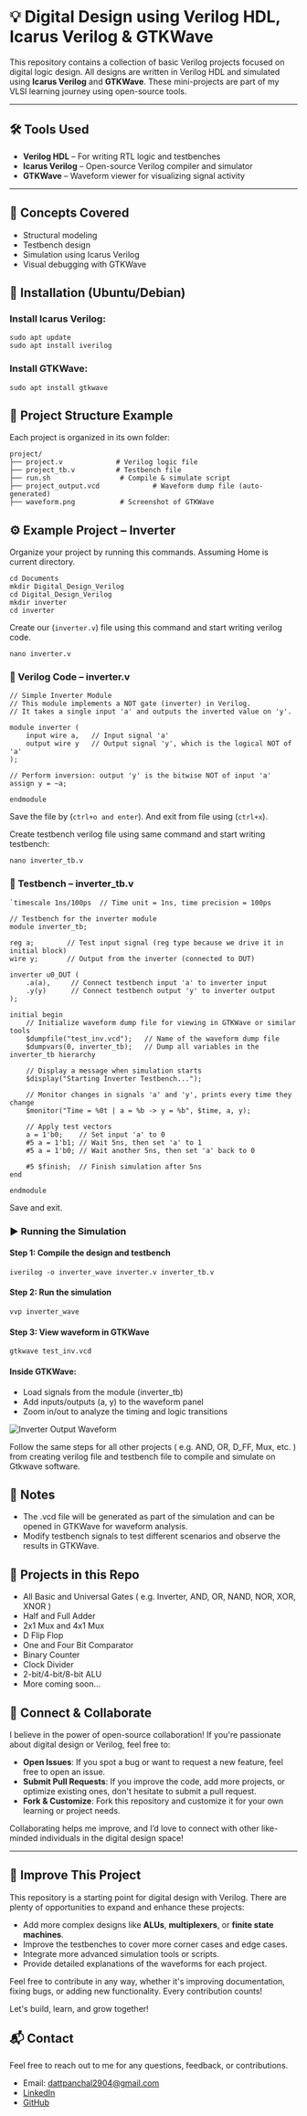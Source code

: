 # 💡 Digital Design using Verilog HDL, Icarus Verilog & GTKWave

This repository contains a collection of basic Verilog projects focused on digital logic design. All designs are written in Verilog HDL and simulated using **Icarus Verilog** and **GTKWave**. These mini-projects are part of my VLSI learning journey using open-source tools.

---

## 🛠️ Tools Used

- **Verilog HDL** – For writing RTL logic and testbenches
- **Icarus Verilog** – Open-source Verilog compiler and simulator
- **GTKWave** – Waveform viewer for visualizing signal activity

---

## 🧠 Concepts Covered
- Structural modeling
- Testbench design
- Simulation using Icarus Verilog
- Visual debugging with GTKWave

## 🔧 Installation (Ubuntu/Debian)

### Install Icarus Verilog:
```
sudo apt update
sudo apt install iverilog
```
### Install GTKWave:
```
sudo apt install gtkwave
```
## 📁 Project Structure Example
Each project is organized in its own folder:
```
project/
├── project.v             # Verilog logic file
├── project_tb.v          # Testbench file
├── run.sh                 # Compile & simulate script
├── project_output.vcd             # Waveform dump file (auto-generated)
├── waveform.png           # Screenshot of GTKWave 
```

## ⚙️ Example Project – Inverter

Organize your project by running this commands. Assuming Home is current directory. 

```
cd Documents
mkdir Digital_Design_Verilog
cd Digital_Design_Verilog
mkdir inverter
cd inverter
```
Create our (`inverter.v`) file using this command and start writing verilog code.

```
nano inverter.v
```

### 🔌 Verilog Code – inverter.v
```
// Simple Inverter Module
// This module implements a NOT gate (inverter) in Verilog.
// It takes a single input 'a' and outputs the inverted value on 'y'.

module inverter (
    input wire a,   // Input signal 'a'
    output wire y   // Output signal 'y', which is the logical NOT of 'a'
);

// Perform inversion: output 'y' is the bitwise NOT of input 'a'
assign y = ~a;

endmodule

```
Save the file by (`ctrl+o and enter`). And exit from file using (`ctrl+x`).

Create testbench verilog file using same command and start writing testbench:
```
nano inverter_tb.v
```

### 🧪 Testbench – inverter_tb.v

```
`timescale 1ns/100ps  // Time unit = 1ns, time precision = 100ps

// Testbench for the inverter module
module inverter_tb;

reg a;        // Test input signal (reg type because we drive it in initial block)
wire y;       // Output from the inverter (connected to DUT)

inverter u0_DUT (
    .a(a),     // Connect testbench input 'a' to inverter input
    .y(y)      // Connect testbench output 'y' to inverter output
);

initial begin
    // Initialize waveform dump file for viewing in GTKWave or similar tools
    $dumpfile("test_inv.vcd");   // Name of the waveform dump file
    $dumpvars(0, inverter_tb);   // Dump all variables in the inverter_tb hierarchy

    // Display a message when simulation starts
    $display("Starting Inverter Testbench...");

    // Monitor changes in signals 'a' and 'y', prints every time they change
    $monitor("Time = %0t | a = %b -> y = %b", $time, a, y);

    // Apply test vectors
    a = 1'b0;    // Set input 'a' to 0
    #5 a = 1'b1; // Wait 5ns, then set 'a' to 1
    #5 a = 1'b0; // Wait another 5ns, then set 'a' back to 0

    #5 $finish;  // Finish simulation after 5ns
end

endmodule

```

Save and exit.

### ▶️ Running the Simulation
#### Step 1: Compile the design and testbench
```
iverilog -o inverter_wave inverter.v inverter_tb.v
```
#### Step 2: Run the simulation
```
vvp inverter_wave
```
#### Step 3: View waveform in GTKWave
```
gtkwave test_inv.vcd
```
#### Inside GTKWave:

- Load signals from the module (inverter_tb)
- Add inputs/outputs (a, y) to the waveform panel
- Zoom in/out to analyze the timing and logic transitions

![Inverter Output Waveform](https://github.com/user-attachments/assets/e3ae64e7-2831-4886-ba67-6838db1c0faa)

Follow the same steps for all other projects ( e.g. AND, OR, D_FF, Mux, etc. ) from creating verilog file and testbench file to compile and simulate on Gtkwave software.

## 📌 Notes
- The .vcd file will be generated as part of the simulation and can be opened in GTKWave for waveform analysis.
- Modify testbench signals to test different scenarios and observe the results in GTKWave.

## 🤖 Projects in this Repo

- All Basic and Universal Gates ( e.g. Inverter, AND, OR, NAND, NOR, XOR, XNOR )
- Half and Full Adder
- 2x1 Mux and 4x1 Mux
- D Flip Flop
- One and Four Bit Comparator
- Binary Counter
- Clock Divider
- 2-bit/4-bit/8-bit ALU
- More coming soon...

## 🤝 Connect & Collaborate

I believe in the power of open-source collaboration! If you're passionate about digital design or Verilog, feel free to:

- **Open Issues**: If you spot a bug or want to request a new feature, feel free to open an issue.
- **Submit Pull Requests**: If you improve the code, add more projects, or optimize existing ones, don't hesitate to submit a pull request.
- **Fork & Customize**: Fork this repository and customize it for your own learning or project needs.

Collaborating helps me improve, and I’d love to connect with other like-minded individuals in the digital design space!

---

## 🔧 Improve This Project

This repository is a starting point for digital design with Verilog. There are plenty of opportunities to expand and enhance these projects:

- Add more complex designs like **ALUs**, **multiplexers**, or **finite state machines**.
- Improve the testbenches to cover more corner cases and edge cases.
- Integrate more advanced simulation tools or scripts.
- Provide detailed explanations of the waveforms for each project.

Feel free to contribute in any way, whether it's improving documentation, fixing bugs, or adding new functionality. Every contribution counts!

Let's build, learn, and grow together!


## 📬 Contact
Feel free to reach out to me for any questions, feedback, or contributions.

- Email: dattpanchal2904@gmail.com
- [LinkedIn](https://www.linkedin.com/in/dattpanchal04/)
- [GitHub](https://github.com/DuttPanchal04)
